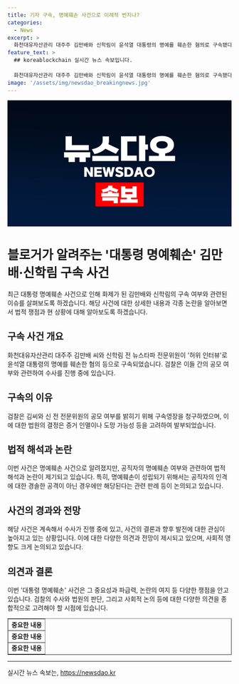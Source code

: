 ```yaml
---
title: 기자 구속, 명예훼손 사건으로 이례적 번지나?
categories:
  - News
excerpt: >
  화천대유자산관리 대주주 김만배와 신학림이 윤석열 대통령의 명예를 훼손한 혐의로 구속됐다. 대장동 개발 비리와 관련해 이미 두 차례 구속된 김씨와 달리 신 전 전문위원의 구속은 예상치 못한 일이었다. 이에 대해 법률 전문가들은 명예훼손으로 구속되는 것은 이례적이라며 의심을 표명했다. 이번 사건은 명예훼손 혐의뿐 아니라 공모도 포함되어 공론화되고 있다. 윤 대통령과의 관련 사건에 대해 검찰은 여론조작과 선거개입을 밝히려 하는 것으로도 해석된다. 민주언론시민연합은 검찰의 이번 조치를 비판하며 정치수사 중단을 요구하고 있다.
feature_text: >
  ## koreablockchain 실시간 뉴스 속보입니다.

  화천대유자산관리 대주주 김만배와 신학림이 윤석열 대통령의 명예를 훼손한 혐의로 구속됐다. 대장동 개발 비리와 관련해 이미 두 차례 구속된 김씨와 달리 신 전 전문위원의 구속은 예상치 못한 일이었다. 이에 대해 법률 전문가들은 명예훼손으로 구속되는 것은 이례적이라며 의심을 표명했다. 이번 사건은 명예훼손 혐의뿐 아니라 공모도 포함되어 공론화되고 있다. 윤 대통령과의 관련 사건에 대해 검찰은 여론조작과 선거개입을 밝히려 하는 것으로도 해석된다. 민주언론시민연합은 검찰의 이번 조치를 비판하며 정치수사 중단을 요구하고 있다.
image: '/assets/img/newsdao_breakingnews.jpg'
---
```


<p><img src="/assets/img/newsdao_breakingnews.jpg" alt="koreablockchain 속보" /></p>

<h1>블로거가 알려주는 '대통령 명예훼손' 김만배·신학림 구속 사건</h1>

<p data-ke-size="size16">최근 대통령 명예훼손 사건으로 인해 화제가 된 김만배와 신학림의 구속 여부와 관련된 이슈를 살펴보도록 하겠습니다. 해당 사건에 대한 상세한 내용과 각종 논란을 알아보면서 법적 쟁점과 현 상황에 대해 알아보도록 하겠습니다.</p>

<h2 data-ke-size="size26">구속 사건 개요</h2>

<p data-ke-size="size16">화천대유자산관리 대주주 김만배 씨와 신학림 전 뉴스타파 전문위원이 '허위 인터뷰'로 윤석열 대통령의 명예를 훼손한 혐의 등으로 구속되었습니다. 검찰은 이들 간의 공모 여부와 관련하여 수사를 진행 중에 있습니다.</p>

<h2 data-ke-size="size26">구속의 이유</h2>

<p data-ke-size="size16">검찰은 김씨와 신 전 전문위원의 공모 여부를 밝히기 위해 구속영장을 청구하였으며, 이에 대한 법원의 결정은 증거 인멸이나 도망 가능성 등을 고려하여 발부되었습니다.</p>

<h2 data-ke-size="size26">법적 해석과 논란</h2>

<p data-ke-size="size16">이번 사건은 명예훼손 사건으로 알려졌지만, 공직자의 명예훼손 여부와 관련하여 법적 해석과 논란이 제기되고 있습니다. 특히, 명예훼손이 성립되기 위해서는 공직자의 인격에 대한 경솔한 공격이 아닌 경우에만 해당된다는 관련 판례 등이 논의되고 있습니다.</p>

<h2 data-ke-size="size26">사건의 경과와 전망</h2>

<p data-ke-size="size16">해당 사건은 계속해서 수사가 진행 중에 있고, 사건의 결론과 향후 발전에 대한 관심이 높아지고 있는 상황입니다. 이에 대한 다양한 의견과 전망이 제시되고 있으며, 사회적 영향도 크게 논의되고 있습니다.</p>

<h2 data-ke-size="size26">의견과 결론</h2>

<p data-ke-size="size16">이번 '대통령 명예훼손' 사건은 그 중요성과 파급력, 논란의 여지 등 다양한 쟁점을 안고 있습니다. 검찰의 수사와 법원의 판단, 그리고 사회적 논의 등에 대한 다양한 의견을 종합적으로 고려해야 할 시점에 있습니다.</p>

<table style="width: 100%;" border="1">
<tbody>
<tr>
<td style="text-align: center; height: 17px;"><b>중요한 내용</b></td>
</tr>
<tr>
<td style="text-align: center; height: 17px;"><b>중요한 내용</b></td>
</tr>
<tr>
<td style="text-align: center; height: 17px;"><b>중요한 내용</b></td>
</tr>
</tbody>
</table>

<hr>
실시간 뉴스 속보는, <a href="https://newsdao.kr" rel="dofollow">https://newsdao.kr</a>


